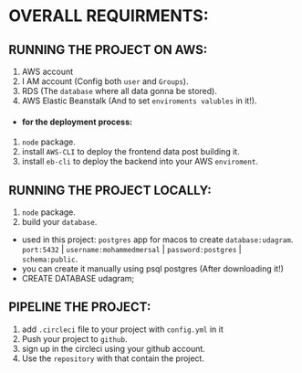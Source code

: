 # OVERALL REQUIRMENTS:


## RUNNING THE PROJECT ON AWS: 
1. AWS account
2. I AM account (Config both `user` and `Groups`).
3. RDS (The `database` where all data gonna be stored).
4. AWS Elastic Beanstalk (And to set `enviroments valubles` in it!).
- #### for the deployment process:
1. `node` package. 
2. install `AWS-CLI` to deploy the frontend data post building it.
3. install `eb-cli` to deploy the backend into your AWS `enviroment`.


## RUNNING THE PROJECT LOCALLY:
1. `node` package. 
2. build your `database`.
- used in this project: `postgres` app for macos to create `database:udagram`. `port:5432` |  `username:mohammedmersal` | `password:postgres` | `schema:public`.
- you can create it manually using psql postgres (After downloading it!)
- CREATE DATABASE udagram;


## PIPELINE THE PROJECT:
1. add `.circleci` file to your project with `config.yml` in it
2. Push your project to `github`.
3. sign up in the circleci using your github account.
4. Use the `repository` with that contain the project.